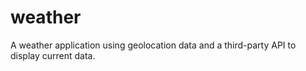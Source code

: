 # weather
 A weather application using geolocation data and a third-party API to display current data.
